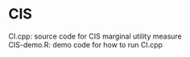 # CIS


CI.cpp: source code for CIS marginal utility measure \
CIS-demo.R: demo code for how to run CI.cpp
